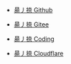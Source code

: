 - [昜丿捺 Github](https://yangpiena.github.io/)

- [昜丿捺 Gitee](https://yangpiena.gitee.io/)

- [昜丿捺 Coding](http://coding-pages-bucket-407450-1059047-17379-602648-1258146968.cos-website.ap-hongkong.myqcloud.com/)

- [昜丿捺 Cloudflare](https://yangpiena.pages.dev)


